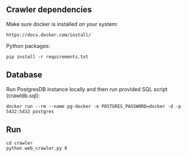 Crawler dependencies
--------------------


Make sure docker is installed on your system:

    https://docs.docker.com/install/

Python packages:

    pip install -r requirements.txt
    


Database
--------

Run PostgresDB instance locally and then run provided SQL script (crawldb.sql):

    docker run --rm --name pg-docker -e POSTGRES_PASSWORD=docker -d -p 5432:5432 postgres
    

Run
----
    cd crawler
    python web_crawler.py 8

